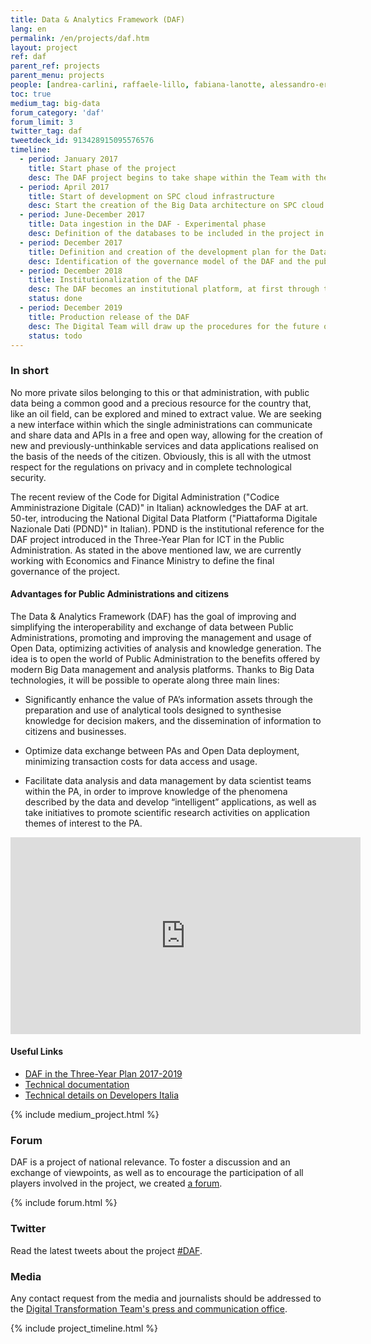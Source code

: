 ```yaml
---
title: Data & Analytics Framework (DAF)
lang: en
permalink: /en/projects/daf.htm
layout: project
ref: daf
parent_ref: projects
parent_menu: projects
people: [andrea-carlini, raffaele-lillo, fabiana-lanotte, alessandro-ercolani, david-greco, giovanni-ruggiero, fabio-fumarola, maria-claudia-bodino, simone-piunno]
toc: true
medium_tag: big-data
forum_category: 'daf'
forum_limit: 3
twitter_tag: daf
tweetdeck_id: 913428915095576576
timeline:
  - period: January 2017
    title: Start phase of the project
    desc: The DAF project begins to take shape within the Team with the creation of the group working on the data
  - period: April 2017
    title: Start of development on SPC cloud infrastructure
    desc: Start the creation of the Big Data architecture on SPC cloud (allotment 1). Opening of the repositories as open source software that is downloadable from the link github.com/teamdigitale/daf
  - period: June-December 2017
    title: Data ingestion in the DAF - Experimental phase
    desc: Definition of the databases to be included in the project in the experimental phase and the commissioning of the extraction and ingestion procedures. Defining the relationships between the DAF manager and the PAs involved in the initiative.
  - period: December 2017
    title: Definition and creation of the development plan for the Data &amp; Analytics testing phase
    desc: Identification of the governance model of the DAF and the public administrations that will be part of the testing phase. Defining the platform architecture and its evolutionary roadmap. Definition of use cases for the development of services for Public Administrations, citizens and business.
  - period: December 2018
    title: Institutionalization of the DAF
    desc: The DAF becomes an institutional platform, at first through the article 50-ter of CAD, defining the National Digital Data Platform, then with the Decree 14 December 2018 n. 135, conferring the project to a new company to be established at the Presidency of the Council of Ministers.
    status: done
  - period: December 2019
    title: Production release of the DAF
    desc: The Digital Team will draw up the procedures for the future owner of the DAF who will manage the operation and the evolution of the project. The owner of the DAF will take care of the interactions with the public administrations to define plans for incorporating their databases and usage cases. From time to time, they will define the data ingestion means and how the DAF is suited to its own activities.
    status: todo
---
```


### In short

No more private silos belonging to this or that administration, with public data being a common good and a precious resource for the country that, like an oil field, can be explored and mined to extract value. We are seeking a new interface within which the single administrations can communicate and share data and APIs in a free and open way, allowing for the creation of new and previously-unthinkable services and data applications realised on the basis of the needs of the citizen. Obviously, this is all with the utmost respect for the regulations on privacy and in complete technological security.

The recent review of the Code for Digital Administration ("Codice Amministrazione Digitale (CAD)" in Italian) acknowledges the DAF at art. 50-ter, introducing the National Digital Data Platform ("Piattaforma Digitale Nazionale Dati (PDND)" in Italian). PDND is the institutional reference for the DAF project introduced in the Three-Year Plan for ICT in the Public Administration. As stated in the above mentioned law, we are currently working with Economics and Finance Ministry to define the final governance of the project.

#### Advantages for Public Administrations and citizens


The Data & Analytics Framework (DAF) has the goal of improving and simplifying the interoperability and exchange of data between Public Administrations, promoting and improving the management and usage of Open Data, optimizing activities of analysis and knowledge generation. The idea is to open the world of Public Administration to the benefits offered by modern Big Data management and analysis platforms. Thanks to Big Data technologies, it will be possible to operate along three main lines:

* Significantly enhance the value of PA’s information assets through the preparation and use of analytical tools designed to synthesise knowledge for decision makers, and the dissemination of information to citizens and businesses.

* Optimize data exchange between PAs and Open Data deployment, minimizing transaction costs for data access and usage.

* Facilitate data analysis and data management by data scientist teams within the PA, in order to improve knowledge of the phenomena described by the data and develop “intelligent” applications, as well as take initiatives to promote scientific research activities on application themes of interest to the PA.

<div class="videoWrapper">
<iframe width="560" height="315" src="https://www.youtube-nocookie.com/embed/X2Sg-KauY6I" frameborder="0" allow="autoplay; encrypted-media" allowfullscreen></iframe>
</div>

#### Useful Links
* [DAF in the Three-Year Plan 2017-2019](https://docs.italia.it/italia/piano-triennale-ict/pianotriennale-ict-doc-en/en/stabile/doc/09_data-analytics-framework.html)
* [Technical documentation](https://docs.italia.it/italia/daf/daf-docs/)
* [Technical details on Developers Italia](https://developers.italia.it/it/daf/)

{% include medium_project.html %}

### Forum

DAF is a project of national relevance. To foster a discussion and an exchange of viewpoints, as well as to encourage the participation of all players involved in the project, we created [a forum](https://forum.italia.it/c/daf).

{% include forum.html %}

### Twitter

Read the latest tweets about the project [#DAF](https://twitter.com/search?f=tweets&q=%23daf%20from%3Aitdigitalteam&src=typd).

### Media

Any contact request from the media and journalists should be addressed to the
[Digital Transformation Team's press and communication office](https://teamdigitale.governo.it/en/contacts).


{% include project_timeline.html %}
